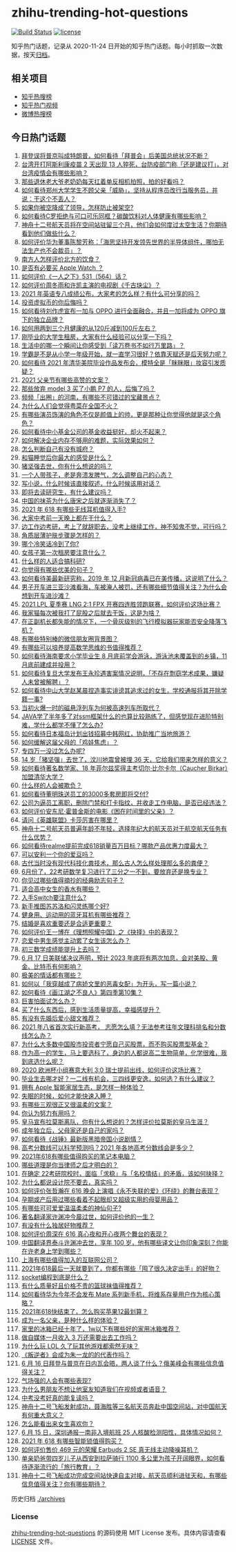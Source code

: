 # zhihu-trending-hot-questions

[![Build Status](https://github.com/justjavac/zhihu-trending-hot-questions/workflows/ci/badge.svg?branch=master)](https://github.com/justjavac/zhihu-trending-hot-questions/actions)
[![license](https://img.shields.io/github/license/justjavac/zhihu-trending-hot-questions)](https://github.com/justjavac/zhihu-trending-hot-questions/blob/master/LICENSE)

知乎热门话题，记录从 2020-11-24 日开始的知乎热门话题。每小时抓取一次数据，按天[归档](./archives)。

## 相关项目

- [知乎热搜榜](https://github.com/justjavac/zhihu-trending-top-search)
- [知乎热门视频](https://github.com/justjavac/zhihu-trending-hot-video)
- [微博热搜榜](https://github.com/justjavac/weibo-trending-hot-search)

## 今日热门话题

<!-- BEGIN -->
<!-- 最后更新时间 Fri Jun 18 2021 13:07:48 GMT+0800 (China Standard Time) -->

1. [拜登误将普京叫成特朗普，如何看待「拜普会」后美国总统状况不断？](https://www.zhihu.com/question/465544690)
2. [台湾开打阿斯利康疫苗 2 天出现 13
   人猝死，台防疫部门称「还是建议打」，对台湾疫情会有哪些影响？](https://www.zhihu.com/question/465590341)
3. [那些退休老大爷老奶奶每天扛着单反相机拍照，拍的好看吗？](https://www.zhihu.com/question/427864597)
4. [如何看待郑州大学学生不顾父亲「威胁」，坚持从程序员改行当服务员，并说：干这个不丢人？](https://www.zhihu.com/question/465534726)
5. [如果你被空降成了领导，怎样防止被架空?](https://www.zhihu.com/question/58585512)
6. [如何看待C罗拒绝与可口可乐同框？碳酸饮料对人体健康有哪些影响？](https://www.zhihu.com/question/465111118)
7. [神舟十二号航天员将在空间站驻留三个月，他们会如何度过太空生活？你期待看到他们做些什么？](https://www.zhihu.com/question/465630783)
8. [如何评价华为董事陈黎芳称：「海思坚持开发领先世界的半导体组件，哪怕无法生产也不会裁员」？](https://www.zhihu.com/question/464967844)
9. [南方人怎样评价北方的饮食？](https://www.zhihu.com/question/31894251)
10. [是否有必要买 Apple Watch ？](https://www.zhihu.com/question/63276434)
11. [如何评价《一人之下》531（564）话？](https://www.zhihu.com/question/465615075)
12. [如何评价周冬雨和许凯主演的电视剧《千古玦尘》？](https://www.zhihu.com/question/453181062)
13. [2021 年英语专八成绩公布，大家考的怎么样？有什么可分享的吗？](https://www.zhihu.com/question/465569085)
14. [投资虚拟币的你后悔吗？](https://www.zhihu.com/question/464689987)
15. [如何看待刘作虎宣布一加与 OPPO 进行全面融合，并且一加将成为 OPPO
    旗下的独立品牌？](https://www.zhihu.com/question/465399919)
16. [如何用两到三个月健康的从120斤减到100斤左右？](https://www.zhihu.com/question/37300935)
17. [刚毕业的大学生租房，大家有什么经验可以分享一下吗？](https://www.zhihu.com/question/398429576)
18. [生活中的哪一个瞬间让你感受到「读万卷书不如行万里路」？](https://www.zhihu.com/question/465112962)
19. [学霸是不是从小学一年级开始，就一直学习很好？依靠天赋还是后天努力呢？](https://www.zhihu.com/question/463736962)
20. [如何看待 2021
    年清华美院毕设作品发布会，模特全是「眯眯眼」妆容引发质疑？](https://www.zhihu.com/question/464319655)
21. [2021 父亲节有哪些高赞的文案？](https://www.zhihu.com/question/465116511)
22. [那些放弃 model 3 买了小鹏 P7 的人，后悔了吗？](https://www.zhihu.com/question/465497314)
23. [频频「出圈」的河南，有哪些不可错过的宝藏景点？](https://www.zhihu.com/question/465291795)
24. [为什么人们会觉得粤菜在全国不火？](https://www.zhihu.com/question/420721242)
25. [有哪些演员饰演的角色不仅是颜值上的帅，更是那种让你觉得他就是这个角色？](https://www.zhihu.com/question/464498742)
26. [如何看待中小基金公司的基金收益挺好，却火不起来？](https://www.zhihu.com/question/465568314)
27. [如何解决企业内存不够用的难题，实际效果如何？](https://www.zhihu.com/question/465589982)
28. [怎么判断自己有没有城府？](https://www.zhihu.com/question/275606514)
29. [和猫睡觉后你最大的感受是什么？](https://www.zhihu.com/question/450683482)
30. [猪坚强去世，你有什么想说的吗？](https://www.zhihu.com/question/465475186)
31. [一个人带孩子，老是奔溃发脾气，怎么调整自己的心态？](https://www.zhihu.com/question/457043331)
32. [写小说，什么时候该直接叙述，什么时候该用对话？](https://www.zhihu.com/question/465244241)
33. [即将去读研究生，有什么建议吗？](https://www.zhihu.com/question/455377407)
34. [中国的抹茶为什么唐宋之后就逐渐消失了？](https://www.zhihu.com/question/22132630)
35. [2021 年 618 有哪些无线耳机值得入手?](https://www.zhihu.com/question/461748394)
36. [大家中考前一天晚上都在干什么？](https://www.zhihu.com/question/461884379)
37. [边工作边考研，考上了就辞职去，没考上继续工作，神不知鬼不觉，可行吗？](https://www.zhihu.com/question/324039053)
38. [角质层薄护肤步骤是怎样的？](https://www.zhihu.com/question/463821732)
39. [哪个冷笑话冷到了你?](https://www.zhihu.com/question/357448204)
40. [女孩子第一次租房要注意什么？](https://www.zhihu.com/question/351676137)
41. [什么样的人适合搞科研?](https://www.zhihu.com/question/25009199)
42. [你觉得有哪些优美的句子？](https://www.zhihu.com/question/462673453)
43. [如何看待美最新研究称，2019 年 12
    月新冠病毒已在美传播，这说明了什么？](https://www.zhihu.com/question/465273612)
44. [男子开车进三亚沙滩看海，车被淹人被罚，还有哪些细节值得关注？为什么会想到开车进沙滩？](https://www.zhihu.com/question/465091122)
45. [2021 LPL 夏季赛 LNG 2:1 FPX
    开赛四连胜领跑联赛，如何评价这场比赛？](https://www.zhihu.com/question/465588866)
46. [我家猫每次被我打了屁股之后就去干饭，这是为啥？](https://www.zhihu.com/question/465059360)
47. [在正副机长都失能的情况下，一个骨灰级别的飞行模拟器玩家能否安全降落飞机？](https://www.zhihu.com/question/412412871)
48. [有哪些特别棒的微信朋友圈背景图？](https://www.zhihu.com/question/337853063)
49. [有哪些可以培养提高数学思维的书值得推荐？](https://www.zhihu.com/question/24335675)
50. [如何看待海南要求小学毕业生 8 月底前学会游泳，游泳池未覆盖到的乡镇，11
    月底前建成并投用？](https://www.zhihu.com/question/465307248)
51. [如何看待复旦大学发布王永珍遇害案情况说明，「不存在剽窃学术成果，嫌疑人未曾被解聘」？](https://www.zhihu.com/question/465629537)
52. [如何看待中山大学赵某晨捏造事实诽谤其追求过的女生，学校通报将其开除学籍一事?](https://www.zhihu.com/question/465597176)
53. [当初火爆一时的磁悬浮列车为何被高速列车所取代？](https://www.zhihu.com/question/352230599)
54. [JAVA学了半年多了对ssm框架什么的也算比较熟练了，但感觉现在进阶特别难，学什么都学不懂了怎么办?](https://www.zhihu.com/question/461178270)
55. [如何看待日本福岛计划出钱招募中韩网红，协助推广当地旅游？](https://www.zhihu.com/question/465371058)
56. [如何缓解这届父母的「鸡娃焦虑」？](https://www.zhihu.com/question/451871565)
57. [专四万一没过怎么办呢?](https://www.zhihu.com/question/23421251)
58. [14 岁「猪坚强」去世了，汶川地震曾被埋 36
    天，它给我们带来怎样的意义？](https://www.zhihu.com/question/465481304)
59. [如何看待著名数学家、18 年菲尔兹奖得主考切尔·比尔卡尔（Caucher
    Birkar）加盟清华大学？](https://www.zhihu.com/question/464844610)
60. [什么样的人会被欺负？](https://www.zhihu.com/question/460063819)
61. [如何看待董明珠送员工的3000多套房即将交付?](https://www.zhihu.com/question/465190639)
62. [公司为逼员工离职，删除门禁和打卡指纹，并收走工作电脑，是否已经违法？](https://www.zhihu.com/question/458446577)
63. [如何评价安东尼·霍普金斯的电影《困在时间里的父亲》？](https://www.zhihu.com/question/425954426)
64. [请问《英雄联盟》卡莎厉害在哪里？](https://www.zhihu.com/question/464172547)
65. [神舟十二号航天员普遍年龄不年轻，选择年纪大的航天员对于航空航天任务有什么优势？](https://www.zhihu.com/question/465284337)
66. [如何看待realme提前完成618销量百万目标？哪款产品优惠力度最大？](https://www.zhihu.com/question/465333482)
67. [可以安利一个你的爱豆吗？](https://www.zhihu.com/question/464244516)
68. [古代当时没有现代科技化粪技术，那么古人怎么样处理那么多的粪便？](https://www.zhihu.com/question/464580573)
69. [6月份了，22考研数学复习进行了三分之一不到，要放弃还是换专业？](https://www.zhihu.com/question/464449112)
70. [你见过哪些值得摘抄的经典励志句子？](https://www.zhihu.com/question/447620837)
71. [适合高中女生的香水有哪些？](https://www.zhihu.com/question/23137951)
72. [入手Switch要注意什么?](https://www.zhihu.com/question/316296166)
73. [新手推图苏苏洛和闪灵练哪个好?](https://www.zhihu.com/question/464295008)
74. [健身用、运动用的蓝牙耳机有哪些推荐？](https://www.zhihu.com/question/43456110)
75. [结婚是喜欢重要还是合适更重要？](https://www.zhihu.com/question/418802722)
76. [如何评价王一博在《理想照耀中国》之《抉择》中的表现？](https://www.zhihu.com/question/465621952)
77. [恋爱中男生感觉主动累了女生该怎么办？](https://www.zhihu.com/question/330148026)
78. [初三数学成绩能提升上去吗？](https://www.zhihu.com/question/350482902)
79. [6 月 17 日美联储决议声明，预计 2023
    年底将有两次加息，会对美股、黄金、比特币有何影响？](https://www.zhihu.com/question/465456246)
80. [极美的情话都有哪些？](https://www.zhihu.com/question/462730865)
81. [如何以「我穿越成了病娇文里的恶毒女配」为开头，写一篇小说？](https://www.zhihu.com/question/463353580)
82. [如何看待《画江湖之不良人》第四季第10集？](https://www.zhihu.com/question/464286335)
83. [巨害怕面试怎么办？](https://www.zhihu.com/question/451100355)
84. [买了什么东西后，感到生活质量提高，幸福感提升？](https://www.zhihu.com/question/26190592)
85. [有没有先婚后爱小甜文推荐？](https://www.zhihu.com/question/458377910)
86. [2021 年八省首次实行新高考，
    志愿怎么填？无法参考往年文理科排名和分数线怎么办？](https://www.zhihu.com/question/460011388)
87. [为什么大多数中国股市投资者宁愿自己买股票，而不购买股票型基金？](https://www.zhihu.com/question/32166514)
88. [作为高一的学生，马上要选科了，身边的人都说高二生物简单，化学很难，我到底选什么呢？](https://www.zhihu.com/question/465012259)
89. [2020 欧洲杯小组赛意大利 3:0
    瑞士提前出线，如何评价这场比赛？](https://www.zhihu.com/question/465457313)
90. [毕业生去哪才好？一二线有机会，三四线更安逸，如何选？有什么建议？](https://www.zhihu.com/question/465351556)
91. [拥有 Apple 智能家居生态，是怎样一种体验？](https://www.zhihu.com/question/462758380)
92. [失眠的时候，如何才能快速入睡？](https://www.zhihu.com/question/269430375)
93. [有哪些三观很正又很温柔的文案？](https://www.zhihu.com/question/458254625)
94. [你认为努力有用吗？](https://www.zhihu.com/question/461687086)
95. [皇马宣布拉莫斯离队，你有什么想说的？怎样评价拉莫斯的皇马生涯？](https://www.zhihu.com/question/465466090)
96. [成年独立后，父母家还是自己的家吗？](https://www.zhihu.com/question/465591269)
97. [如何看待《战锤》最新版黑暗帝国小说剧情？](https://www.zhihu.com/question/462535625)
98. [高考分数线可以科学预测吗？2021 年各地高考分数线会是多少？](https://www.zhihu.com/question/463915101)
99. [2021年618有哪些值得购买的笔记本电脑？](https://www.zhihu.com/question/456023623)
100. [哪些道理是你当律师之后才明白的？](https://www.zhihu.com/question/437922823)
101. [在确定
     22考研院校时，面临「求稳」与「名校情结」的矛盾，该如何抉择？](https://www.zhihu.com/question/465528736)
102. [为什么都说设计院不要去，真实吗？](https://www.zhihu.com/question/401676772)
103. [如何评价张哲瀚在 616
     晚会上演唱《永不失联的爱》《环绕》的舞台表现？](https://www.zhihu.com/question/465329816)
104. [孕期或产后用过哪些看着不起眼却又超级实用的母婴用品？](https://www.zhihu.com/question/459164183)
105. [有哪些可可爱爱温温柔柔的神仙句子?](https://www.zhihu.com/question/452825395)
106. [著名翻译家许渊冲今晨过世，如何评价他的一生？](https://www.zhihu.com/question/465500510)
107. [有没有什么独居好物推荐？](https://www.zhihu.com/question/445534686)
108. [如何评价周深在 616 真心夜和开心夜两个舞台的表现？](https://www.zhihu.com/question/465424626)
109. [中国翻译界泰斗许渊冲去世，享年 100
     岁，他有哪些译文让你印象深刻？你能在许老身上学到哪些？](https://www.zhihu.com/question/465502478)
110. [上海有哪些值得加入的互联网公司？](https://www.zhihu.com/question/19596230)
111. [2021年618最后一天就要到了，你都有哪些「囤了很久决定出手」的好物？](https://www.zhihu.com/question/465446335)
112. [socket编程到底是什么？](https://www.zhihu.com/question/29637351)
113. [有什么质量好且价格不贵的篮球袜值得推荐？](https://www.zhihu.com/question/321288348)
114. [如何看待华为今年不会发布 Mate
     系列新手机，将维系存量用户作为核心策略？](https://www.zhihu.com/question/465383357)
115. [2021年618快结束了，怎么购买苹果12最划算？](https://www.zhihu.com/question/462778845)
116. [成为一名父亲，是种什么样的体验？](https://www.zhihu.com/question/300110433)
117. [家里的冰箱已经十年了，1w以下有哪些好的家用冰箱推荐？](https://www.zhihu.com/question/27522423)
118. [做自媒体一月收入 3 万还需要出去工作吗？](https://www.zhihu.com/question/457544338)
119. [为什么玩 LOL 久了玩其他游戏都索然无味？](https://www.zhihu.com/question/462644970)
120. [《叛逆者》会成为朱一龙的的代表作吗？](https://www.zhihu.com/question/464344697)
121. [6 月 16
     日拜登与普京在日内瓦会晤，两人谈了什么？俄美峰会有哪些信息值得关注？](https://www.zhihu.com/question/465409295)
122. [气场强的人会有哪些表现?](https://www.zhihu.com/question/25151940)
123. [为什么男朋友不想让他室友知道我们在视频或者语音？](https://www.zhihu.com/question/465047050)
124. [中考没考好真的能复读吗？](https://www.zhihu.com/question/463329359)
125. [神舟十二号飞船发射成功，聂海胜等三名航天员奔赴中国空间站，对中国航天有何重大意义？](https://www.zhihu.com/question/465393063)
126. [怎么能看出来女生喜欢你？](https://www.zhihu.com/question/453143428)
127. [6 月 15 日，深圳通报一南非入境航班 25
     人核酸检测阳性，具体情况如何？](https://www.zhihu.com/question/465324619)
128. [2021 年 618 有哪些智能锁值得购买？](https://www.zhihu.com/question/465401695)
129. [如何评价售价 469 元的荣耀 Earbuds 2 SE
     真无线主动降噪耳机？](https://www.zhihu.com/question/465408645)
130. [单亲奶爸带四岁儿子从西安到拉萨骑行 1100
     多公里为孩子开阔眼界，如何看待逐渐流行的「旅行教育」？](https://www.zhihu.com/question/465096300)
131. [神舟十二号飞船成功完成空间站快速自主对接，航天员顺利进驻天和，有哪些信息值得关注？你有哪些期待？](https://www.zhihu.com/question/465284083)

<!-- END -->

历史归档 [./archives](./archives)

### License

[zhihu-trending-hot-questions](https://github.com/justjavac/zhihu-trending-hot-questions)
的源码使用 MIT License 发布。具体内容请查看 [LICENSE](./LICENSE) 文件。
